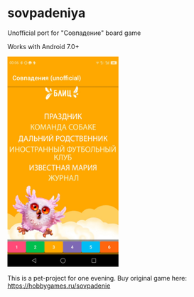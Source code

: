 # sovpadeniya
Unofficial port for "Совпадение" board game

Works with Android 7.0+

<img src="https://github.com/ShDis/sovpadeniya/blob/main/app_look.jpg" width="250">

This is a pet-project for one evening.
Buy original game here: https://hobbygames.ru/sovpadenie
